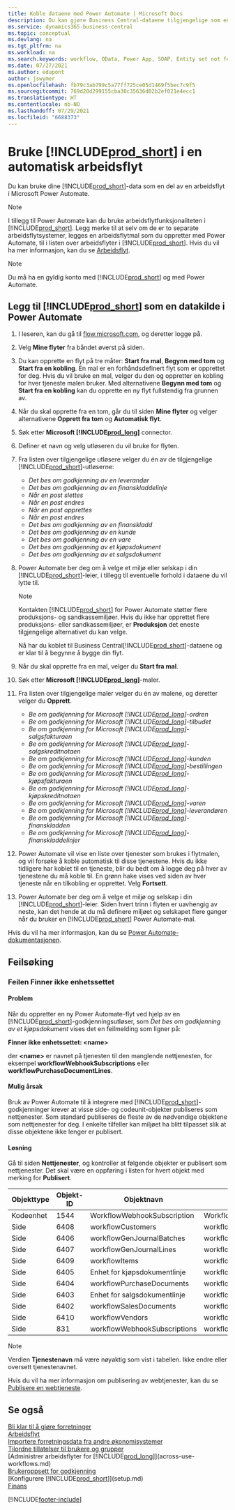 ```yaml
---
title: Koble dataene med Power Automate | Microsoft Docs
description: Du kan gjøre Business Central-dataene tilgjengelige som en datakilde og angi en OData-URL-adresse til webtjenestene dine for å utvikle automatisk arbeidsflyt.
ms.service: dynamics365-business-central
ms.topic: conceptual
ms.devlang: na
ms.tgt_pltfrm: na
ms.workload: na
ms.search.keywords: workflow, OData, Power App, SOAP, Entity set not found, workflowWebhookSubscriptions
ms.date: 07/27/2021
ms.author: edupont
author: jswymer
ms.openlocfilehash: fb79c3ab799c5a77ff725ce05d1469f5bec7c9f5
ms.sourcegitcommit: 769d20d299155cba30c35636d02b2ef021e4ecc1
ms.translationtype: HT
ms.contentlocale: nb-NO
ms.lasthandoff: 07/29/2021
ms.locfileid: "6688373"
---
```

# <a name="using-prod_short-in-an-automated-workflow"></a>Bruke [!INCLUDE[prod_short](includes/prod_short.md)] i en automatisk arbeidsflyt

Du kan bruke dine [!INCLUDE[prod_short](includes/prod_short.md)]-data som en del av en arbeidsflyt i Microsoft Power Automate.

> [!NOTE]
> I tillegg til Power Automate kan du bruke arbeidsflytfunksjonaliteten i [!INCLUDE[prod_short](includes/prod_short.md)]. Legg merke til at selv om de er to separate arbeidsflytsystemer, legges en arbeidsflytmal som du oppretter med Power Automate, til i listen over arbeidsflyter i [!INCLUDE[prod_short](includes/prod_short.md)]. Hvis du vil ha mer informasjon, kan du se [Arbeidsflyt](across-workflow.md).  

> [!NOTE]  
> Du må ha en gyldig konto med [!INCLUDE[prod_short](includes/prod_short.md)] og med Power Automate.  

## <a name="add-prod_short-as-a-data-source-in-power-automate"></a>Legg til [!INCLUDE[prod_short](includes/prod_short.md)] som en datakilde i Power Automate

1. I leseren, kan du gå til [flow.microsoft.com](https://flow.microsoft.com), og deretter logge på.
2. Velg **Mine flyter** fra båndet øverst på siden.
3. Du kan opprette en flyt på tre måter: **Start fra mal**, **Begynn med tom** og **Start fra en kobling**. En mal er en forhåndsdefinert flyt som er opprettet for deg. Hvis du vil bruke en mal, velger du den og oppretter en kobling for hver tjeneste malen bruker. Med alternativene **Begynn med tom** og **Start fra en kobling** kan du opprette en ny flyt fullstendig fra grunnen av.
4. Når du skal opprette fra en tom, går du til siden **Mine flyter** og velger alternativene **Opprett fra tom** og **Automatisk flyt**.
5. Søk etter **Microsoft [!INCLUDE[prod_long](includes/prod_long.md)]** connector.
6. Definer et navn og velg utløseren du vil bruke for flyten.
7. Fra listen over tilgjengelige utløsere velger du én av de tilgjengelige [!INCLUDE[prod_short](includes/prod_short.md)]-utløserne:  

    - *Det bes om godkjenning av en leverandør*  
    - *Det bes om godkjenning av en finanskladdelinje* 
    - *Når en post slettes*
    - *Når en post endres*
    - *Når en post opprettes*
    - *Når en post endres*
    - *Det bes om godkjenning av en finanskladd* 
    - *Det bes om godkjenning av en kunde*
    - *Det bes om godkjenning av en vare*
    - *Det bes om godkjenning av et kjøpsdokument*
    - *Det bes om godkjenning av et salgsdokument*

8. Power Automate ber deg om å velge et miljø eller selskap i din [!INCLUDE[prod_short](includes/prod_short.md)]-leier, i tillegg til eventuelle forhold i dataene du vil lytte til.

    > [!NOTE]
    > Kontakten [!INCLUDE[prod_short](includes/prod_short.md)] for Power Automate støtter flere produksjons- og sandkassemiljøer. Hvis du ikke har opprettet flere produksjons- eller sandkassemiljøer, er **Produksjon** det eneste tilgjengelige alternativet du kan velge.  

    Nå har du koblet til Business Central[!INCLUDE[prod_short](includes/prod_short.md)]-dataene og er klar til å begynne å bygge din flyt.

9. Når du skal opprette fra en mal, velger du **Start fra mal**.
10. Søk etter **Microsoft [!INCLUDE[prod_long](includes/prod_long.md)]**-maler.
11. Fra listen over tilgjengelige maler velger du én av malene, og deretter velger du **Opprett**.  

    - *Be om godkjenning for Microsoft [!INCLUDE[prod_long](includes/prod_long.md)]-ordren*
    - *Be om godkjenning for Microsoft [!INCLUDE[prod_long](includes/prod_long.md)]-tilbudet*
    - *Be om godkjenning for Microsoft [!INCLUDE[prod_long](includes/prod_long.md)]-salgsfakturaen*
    - *Be om godkjenning for Microsoft [!INCLUDE[prod_long](includes/prod_long.md)]-salgskreditnotaen*
    - *Be om godkjenning for Microsoft [!INCLUDE[prod_long](includes/prod_long.md)]-kunden*
    - *Be om godkjenning for Microsoft [!INCLUDE[prod_long](includes/prod_long.md)]-bestillingen*
    - *Be om godkjenning for Microsoft [!INCLUDE[prod_long](includes/prod_long.md)]-kjøpsfakturaen*
    - *Be om godkjenning for Microsoft [!INCLUDE[prod_long](includes/prod_long.md)]-kjøpskreditnotaen*  
    - *Be om godkjenning for Microsoft [!INCLUDE[prod_long](includes/prod_long.md)]-varen*
    - *Be om godkjenning for Microsoft [!INCLUDE[prod_long](includes/prod_long.md)]-leverandøren*
    - *Be om godkjenning for Microsoft [!INCLUDE[prod_long](includes/prod_long.md)]-finanskladden*  
    - *Be om godkjenning for Microsoft [!INCLUDE[prod_long](includes/prod_long.md)]-finanskladdelinjer*
12. Power Automate vil vise en liste over tjenester som brukes i flytmalen, og vil forsøke å koble automatisk til disse tjenestene. Hvis du ikke tidligere har koblet til en tjeneste, blir du bedt om å logge deg på hver av tjenestene du må koble til. En grønn hake vises ved siden av hver tjeneste når en tilkobling er opprettet. Velg **Fortsett**.
13. Power Automate ber deg om å velge et miljø og selskap i din [!INCLUDE[prod_short](includes/prod_short.md)]-leier. Siden hvert trinn i flyten er uavhengig av neste, kan det hende at du må definere miljøet og selskapet flere ganger når du bruker en [!INCLUDE[prod_short](includes/prod_short.md)] Power Automate-mal.

Hvis du vil ha mer informasjon, kan du se [Power Automate-dokumentasjonen](/power-automate/getting-started).

## <a name="troubleshooting"></a>Feilsøking

### <a name="entity-set-not-found-error"></a>Feilen Finner ikke enhetssettet

#### <a name="problem"></a>Problem

Når du oppretter en ny Power Automate-flyt ved hjelp av en [!INCLUDE[prod_short](includes/prod_short.md)]-godkjenningsutløser, som *Det bes om godkjenning av et kjøpsdokument* vises det en feilmelding som ligner på:

**Finner ikke enhetssettet: \<name\>**

der **\<name\>** er navnet på tjenesten til den manglende nettjenesten, for eksempel **workflowWebhookSubscriptions** eller **workflowPurchaseDocumentLines**.

#### <a name="possible-cause"></a>Mulig årsak

Bruk av Power Automate til å integrere med [!INCLUDE[prod_short](includes/prod_short.md)]-godkjenninger krever at visse side- og codeunit-objekter publiseres som nettjenester. Som standard publiseres de fleste av de nødvendige objektene som nettjenester for deg. I enkelte tilfeller kan miljøet ha blitt tilpasset slik at disse objektene ikke lenger er publisert.

#### <a name="fix"></a>Løsning

Gå til siden **Nettjenester**, og kontroller at følgende objekter er publisert som nettjenester. Det skal være en oppføring i listen for hvert objekt med merking for **Publisert**. 

|Objekttype|Objekt-ID|Objektnavn|Tjenestenavn|
|-----------|---------|-----------|------------|
|Kodeenhet|  1544    |WorkflowWebhookSubscription|WorkflowActionResponse|
|Side|  6408|   workflowCustomers|  workflowCustomers|
|Side   |6406   |workflowGenJournalBatches| workflowGenJournalBatches|
|Side   |6407   |workflowGenJournalLines|workflowGenJournalLines|
|Side   |6409   |workflowItems| workflowItems|
|Side   |6405   |Enhet for kjøpsdokumentlinje|workflowPurchaseDocumentLines|
|Side|  6404    |workflowPurchaseDocuments| workflowPurchaseDocuments|
|Side|  6403    |Enhet for salgsdokumentlinje |workflowSalesDocumentLines|
|Side|  6402|   workflowSalesDocuments| workflowSalesDocuments|
|Side|  6410    |workflowVendors|   workflowVendors|
|Side|  831 |workflowWebhookSubscriptions|  workflowWebhookSubscriptions|

> [!NOTE]
> Verdien **Tjenestenavn** må være nøyaktig som vist i tabellen. Ikke endre eller oversett tjenestenavnet.

Hvis du vil ha mer informasjon om publisering av webtjenester, kan du se [Publisere en webtjeneste](across-how-publish-web-service.md).

## <a name="see-also"></a>Se også

[Bli klar til å gjøre forretninger](ui-get-ready-business.md)  
[Arbeidsflyt](across-workflow.md)  
[Importere forretningsdata fra andre økonomisystemer](across-import-data-configuration-packages.md)  
[Tilordne tillatelser til brukere og grupper](ui-define-granular-permissions.md)  
[Administrer arbeidsflyter for [!INCLUDE[prod_long](includes/prod_long.md)]](across-use-workflows.md)  
[Brukeroppsett for godkjenning](across-how-to-set-up-approval-users.md)  
[Konfigurere [!INCLUDE[prod_short](includes/prod_short.md)]](setup.md)  
[Finans](finance.md)  


[!INCLUDE[footer-include](includes/footer-banner.md)]